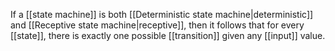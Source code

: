If a [[state machine]] is both [[Deterministic state machine|deterministic]] and [[Receptive state machine|receptive]], then it follows that for every [[state]], there is exactly one possible [[transition]] given any [[input]] value.